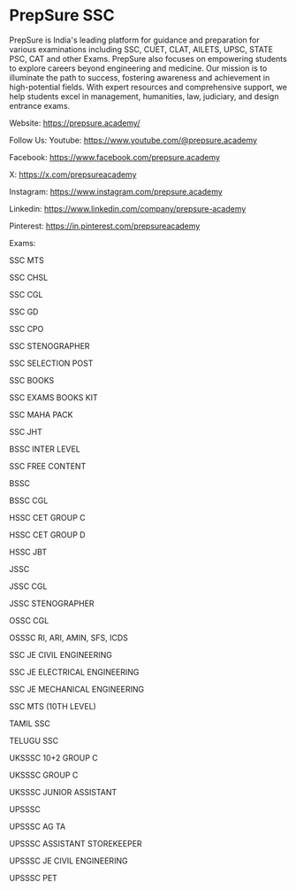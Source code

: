 # PrepSure SSC

PrepSure is India's leading platform for guidance and preparation for various examinations including SSC, CUET, CLAT, AILETS, UPSC, STATE PSC, CAT and other Exams. PrepSure also focuses on empowering students to explore careers beyond engineering and medicine. Our mission is to illuminate the path to success, fostering awareness and achievement in high-potential fields. With expert resources and comprehensive support, we help students excel in management, humanities, law, judiciary, and design entrance exams.

Website:
https://prepsure.academy/

Follow Us:
Youtube: https://www.youtube.com/@prepsure.academy

Facebook: https://www.facebook.com/prepsure.academy

X: https://x.com/prepsureacademy

Instagram: https://www.instagram.com/prepsure.academy

Linkedin: https://www.linkedin.com/company/prepsure-academy

Pinterest: https://in.pinterest.com/prepsureacademy


Exams:

SSC MTS

SSC CHSL

SSC CGL

SSC GD

SSC CPO

SSC STENOGRAPHER

SSC SELECTION POST

SSC BOOKS

SSC EXAMS BOOKS KIT

SSC MAHA PACK

SSC JHT

BSSC INTER LEVEL

SSC FREE CONTENT

BSSC

BSSC CGL

HSSC CET GROUP C

HSSC CET GROUP D

HSSC JBT

JSSC

JSSC CGL

JSSC STENOGRAPHER

OSSC CGL

OSSSC RI, ARI, AMIN, SFS, ICDS

SSC JE CIVIL ENGINEERING

SSC JE ELECTRICAL ENGINEERING

SSC JE MECHANICAL ENGINEERING

SSC MTS (10TH LEVEL)

TAMIL SSC

TELUGU SSC

UKSSSC 10+2 GROUP C

UKSSSC GROUP C

UKSSSC JUNIOR ASSISTANT

UPSSSC

UPSSSC AG TA

UPSSSC ASSISTANT STOREKEEPER

UPSSSC JE CIVIL ENGINEERING

UPSSSC PET
